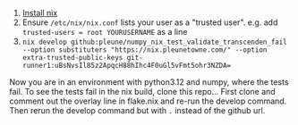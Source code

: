 1. [Install nix](https://nixos.org/download/)
2. Ensure `/etc/nix/nix.conf` lists your user as a "trusted user". e.g. add `trusted-users = root YOURUSERNAME` as a line
3. `nix develop github:pleune/numpy_nix_test_validate_transcenden_fail --option substituters "https://nix.pleunetowne.com/" --option extra-trusted-public-keys git-runner1:uBsNvsIl85z2ApqcH88hIhc4F0uGl5vFmt5ohr3NZDA=`

Now you are in an environment with python3.12 and numpy, where the tests fail. To see the tests fail in the nix build, clone this repo... First clone and comment out the overlay line in flake.nix and re-run the develop command. Then rerun the develop command but with `.` instead of the github url.
